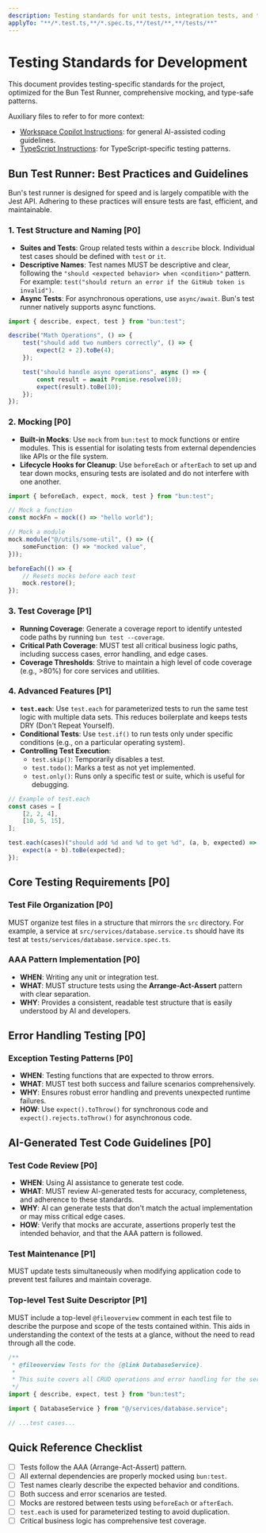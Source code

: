 ```yaml
---
description: Testing standards for unit tests, integration tests, and test-driven development in a Bun and TypeScript environment.
applyTo: "**/*.test.ts,**/*.spec.ts,**/test/**,**/tests/**"
---
```


# Testing Standards for Development

This document provides testing-specific standards for the project, optimized for the Bun Test Runner, comprehensive mocking, and type-safe patterns.

Auxiliary files to refer to for more context:

- [Workspace Copilot Instructions](../copilot-instructions.md): for general AI-assisted coding guidelines.
- [TypeScript Instructions](./typescript.instructions.md): for TypeScript-specific testing patterns.

## Bun Test Runner: Best Practices and Guidelines

Bun's test runner is designed for speed and is largely compatible with the Jest API. Adhering to these practices will ensure tests are fast, efficient, and maintainable.

### 1. Test Structure and Naming [P0]

- **Suites and Tests**: Group related tests within a `describe` block. Individual test cases should be defined with `test` or `it`.
- **Descriptive Names**: Test names MUST be descriptive and clear, following the `"should <expected behavior> when <condition>"` pattern. For example: `test("should return an error if the GitHub token is invalid")`.
- **Async Tests**: For asynchronous operations, use `async/await`. Bun's test runner natively supports async functions.

```typescript
import { describe, expect, test } from "bun:test";

describe("Math Operations", () => {
	test("should add two numbers correctly", () => {
		expect(2 + 2).toBe(4);
	});

	test("should handle async operations", async () => {
		const result = await Promise.resolve(10);
		expect(result).toBe(10);
	});
});
```

### 2. Mocking [P0]

- **Built-in Mocks**: Use `mock` from `bun:test` to mock functions or entire modules. This is essential for isolating tests from external dependencies like APIs or the file system.
- **Lifecycle Hooks for Cleanup**: Use `beforeEach` or `afterEach` to set up and tear down mocks, ensuring tests are isolated and do not interfere with one another.

```typescript
import { beforeEach, expect, mock, test } from "bun:test";

// Mock a function
const mockFn = mock(() => "hello world");

// Mock a module
mock.module("@/utils/some-util", () => ({
	someFunction: () => "mocked value",
}));

beforeEach(() => {
	// Resets mocks before each test
	mock.restore();
});
```

### 3. Test Coverage [P1]

- **Running Coverage**: Generate a coverage report to identify untested code paths by running `bun test --coverage`.
- **Critical Path Coverage**: MUST test all critical business logic paths, including success cases, error handling, and edge cases.
- **Coverage Thresholds**: Strive to maintain a high level of code coverage (e.g., >80%) for core services and utilities.

### 4. Advanced Features [P1]

- **`test.each`**: Use `test.each` for parameterized tests to run the same test logic with multiple data sets. This reduces boilerplate and keeps tests DRY (Don't Repeat Yourself).
- **Conditional Tests**: Use `test.if()` to run tests only under specific conditions (e.g., on a particular operating system).
- **Controlling Test Execution**:
  - `test.skip()`: Temporarily disables a test.
  - `test.todo()`: Marks a test as not yet implemented.
  - `test.only()`: Runs only a specific test or suite, which is useful for debugging.

```typescript
// Example of test.each
const cases = [
	[2, 2, 4],
	[10, 5, 15],
];

test.each(cases)("should add %d and %d to get %d", (a, b, expected) => {
	expect(a + b).toBe(expected);
});
```

## Core Testing Requirements [P0]

### Test File Organization [P0]

MUST organize test files in a structure that mirrors the `src` directory. For example, a service at `src/services/database.service.ts` should have its test at `tests/services/database.service.spec.ts`.

### AAA Pattern Implementation [P0]

- **WHEN**: Writing any unit or integration test.
- **WHAT**: MUST structure tests using the **Arrange-Act-Assert** pattern with clear separation.
- **WHY**: Provides a consistent, readable test structure that is easily understood by AI and developers.

## Error Handling Testing [P0]

### Exception Testing Patterns [P0]

- **WHEN**: Testing functions that are expected to throw errors.
- **WHAT**: MUST test both success and failure scenarios comprehensively.
- **WHY**: Ensures robust error handling and prevents unexpected runtime failures.
- **HOW**: Use `expect().toThrow()` for synchronous code and `expect().rejects.toThrow()` for asynchronous code.

## AI-Generated Test Code Guidelines [P0]

### Test Code Review [P0]

- **WHEN**: Using AI assistance to generate test code.
- **WHAT**: MUST review AI-generated tests for accuracy, completeness, and adherence to these standards.
- **WHY**: AI can generate tests that don't match the actual implementation or may miss critical edge cases.
- **HOW**: Verify that mocks are accurate, assertions properly test the intended behavior, and that the AAA pattern is followed.

### Test Maintenance [P1]

MUST update tests simultaneously when modifying application code to prevent test failures and maintain coverage.

### Top-level Test Suite Descriptor [P1]

MUST include a top-level `@fileoverview` comment in each test file to describe the purpose and scope of the tests contained within. This aids in understanding the context of the tests at a glance, without the need to read through all the code.

```typescript
/**
 * @fileoverview Tests for the {@link DatabaseService}.
 *
 * This suite covers all CRUD operations and error handling for the service.
 */
import { describe, expect, test } from "bun:test";

import { DatabaseService } from "@/services/database.service";

// ...test cases...
```

## Quick Reference Checklist

- [ ] Tests follow the AAA (Arrange-Act-Assert) pattern.
- [ ] All external dependencies are properly mocked using `bun:test`.
- [ ] Test names clearly describe the expected behavior and conditions.
- [ ] Both success and error scenarios are tested.
- [ ] Mocks are restored between tests using `beforeEach` or `afterEach`.
- [ ] `test.each` is used for parameterized testing to avoid duplication.
- [ ] Critical business logic has comprehensive test coverage.
